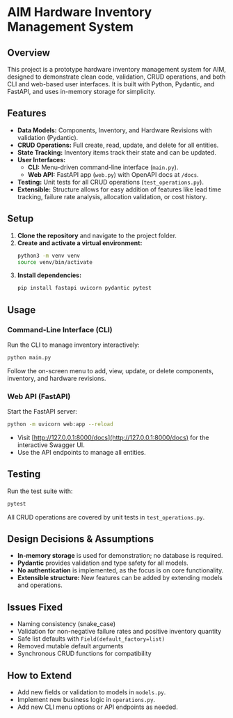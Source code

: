 # AIM Hardware Inventory Management System

## Overview
This project is a prototype hardware inventory management system for AIM, designed to demonstrate clean code, validation, CRUD operations, and both CLI and web-based user interfaces. It is built with Python, Pydantic, and FastAPI, and uses in-memory storage for simplicity.

## Features
- **Data Models:** Components, Inventory, and Hardware Revisions with validation (Pydantic).
- **CRUD Operations:** Full create, read, update, and delete for all entities.
- **State Tracking:** Inventory items track their state and can be updated.
- **User Interfaces:**
  - **CLI:** Menu-driven command-line interface (`main.py`).
  - **Web API:** FastAPI app (`web.py`) with OpenAPI docs at `/docs`.
- **Testing:** Unit tests for all CRUD operations (`test_operations.py`).
- **Extensible:** Structure allows for easy addition of features like lead time tracking, failure rate analysis, allocation validation, or cost history.

## Setup
1. **Clone the repository** and navigate to the project folder.
2. **Create and activate a virtual environment:**
   ```sh
   python3 -m venv venv
   source venv/bin/activate
   ```
3. **Install dependencies:**
   ```sh
   pip install fastapi uvicorn pydantic pytest
   ```

## Usage
### Command-Line Interface (CLI)
Run the CLI to manage inventory interactively:
```sh
python main.py
```
Follow the on-screen menu to add, view, update, or delete components, inventory, and hardware revisions.

### Web API (FastAPI)
Start the FastAPI server:
```sh
python -m uvicorn web:app --reload
```
- Visit [http://127.0.0.1:8000/docs](http://127.0.0.1:8000/docs) for the interactive Swagger UI.
- Use the API endpoints to manage all entities.

## Testing
Run the test suite with:
```sh
pytest
```
All CRUD operations are covered by unit tests in `test_operations.py`.

## Design Decisions & Assumptions
- **In-memory storage** is used for demonstration; no database is required.
- **Pydantic** provides validation and type safety for all models.
- **No authentication** is implemented, as the focus is on core functionality.
- **Extensible structure:** New features can be added by extending models and operations.

## Issues Fixed
- Naming consistency (snake_case)
- Validation for non-negative failure rates and positive inventory quantity
- Safe list defaults with `Field(default_factory=list)`
- Removed mutable default arguments
- Synchronous CRUD functions for compatibility

## How to Extend
- Add new fields or validation to models in `models.py`.
- Implement new business logic in `operations.py`.
- Add new CLI menu options or API endpoints as needed.
